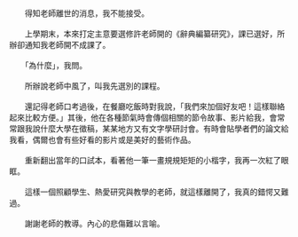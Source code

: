 <!--溫暖如煦的許學仁老師--!>

　　得知老師離世的消息，我不能接受。<br><br>
  
　　上學期末，本來打定主意要選修許老師開的《辭典編纂研究》，課已選好，所辦卻通知我老師開不成課了。<br><br>
  
　　「為什麼」，我問。<br><br>
  
　　所辦說老師中風了，叫我先選別的課程。<br><br>
  
　　還記得老師口考過後，在餐廳吃飯時對我說，「我們來加個好友吧！這樣聯絡起來比較方便。」其後，他在各種節氣時會傳個相關的節令故事、影片給我，會常常跟我說什麼大學在徵稿，某某地方又有文字學研討會。有時會貼學者們的論文給我看，偶爾也會有些好看的影片或是美好的藝術作品。<br><br>
  
　　重新翻出當年的口試本，看著他一筆一畫規規矩矩的小楷字，我再一次紅了眼眶。<br><br>
  
　　這樣一個照顧學生、熱愛研究與教學的老師，就這樣離開了，我真的錯愕又難過。<br><br>
  
　　謝謝老師的教導。內心的悲傷難以言喻。
  
